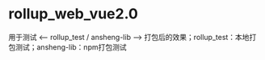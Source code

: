 # rollup_web_vue2.0
用于测试 &lt;-- rollup_test / ansheng-lib   --> 打包后的效果；rollup_test：本地打包测试；ansheng-lib：npm打包测试
